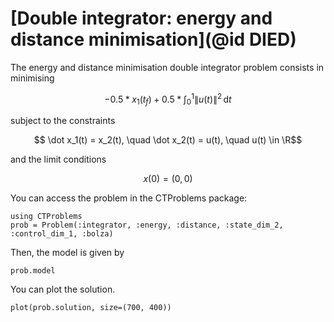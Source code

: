 # [Double integrator: energy and distance minimisation](@id DIED)

The energy and distance minimisation double integrator problem consists in minimising

```math
    -0.5*x_1(t_f) + 0.5*\int_{0}^{1} {\lVert u(t) \rVert}^2 \, \mathrm{d}t 
```

subject to the constraints

```math
    \dot x_1(t) = x_2(t), \quad \dot x_2(t) = u(t), \quad u(t) \in \R
```

and the limit conditions

```math
    x(0) = (0,0)
```

You can access the problem in the CTProblems package:

```@example main
using CTProblems
prob = Problem(:integrator, :energy, :distance, :state_dim_2, :control_dim_1, :bolza)
```

Then, the model is given by

```@example main
prob.model
```

You can plot the solution.

```@example main
plot(prob.solution, size=(700, 400))
```
